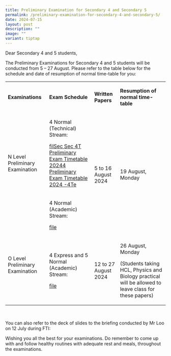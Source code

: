 ```yaml
---
title: Preliminary Examination for Secondary 4 and Secondary 5
permalink: /preliminary-examination-for-secondary-4-and-secondary-5/
date: 2024-07-15
layout: post
description: ""
image: ""
variant: tiptap
---
```

<p>Dear Secondary 4 and 5 students,</p>
<p></p>
<p>The Preliminary Examinations for Secondary 4 and 5 students will be conducted
from 5 – 27 August. Please refer to the table below for the schedule and
date of resumption of normal time-table for you:
<br>
</p>
<table style="minWidth: 100px">
<colgroup>
<col>
<col>
<col>
<col>
</colgroup>
<tbody>
<tr>
<td rowspan="1" colspan="1">
<p><strong>Examinations</strong>
</p>
</td>
<td rowspan="1" colspan="1">
<p><strong>Exam Schedule</strong>
</p>
</td>
<td rowspan="1" colspan="1">
<p><strong>Written Papers</strong>
</p>
</td>
<td rowspan="1" colspan="1">
<p><strong>Resumption of normal time-table</strong>
</p>
</td>
</tr>
<tr>
<td rowspan="2" colspan="1">
<p>N Level Preliminary Examination</p>
<p>&nbsp;</p>
<p>&nbsp;</p>
</td>
<td rowspan="1" colspan="1">
<p>4 Normal (Technical) Stream:</p>
<p></p>
<p><a href="/files/Annoucements Attachments/Sec_4_5_Preliminary_Exam_Timetable_2024_Students__4T.pdf" rel="noopener noreferrer nofollow" target="_blank">filSec Sec 4T Preliminary Exam Timetable 20244 Preliminary Exam Timetable 2024 -4Te</a>
</p>
<p></p>
</td>
<td rowspan="2" colspan="1">
<p>5 to 16 August 2024</p>
</td>
<td rowspan="2" colspan="1">
<p>19 August, Monday</p>
</td>
</tr>
<tr>
<td rowspan="1" colspan="1">
<p>4 Normal (Academic) Stream:</p>
<p><a href="/files/Annoucements Attachments/Sec_4_5_Preliminary_Exam_Timetable_2024_Students__4N.pdf" rel="noopener noreferrer nofollow" target="_blank">file</a>
</p>
<p></p>
</td>
</tr>
<tr>
<td rowspan="1" colspan="1">
<p>O Level Preliminary Examination</p>
<p>&nbsp;</p>
</td>
<td rowspan="1" colspan="1">
<p>4 Express and 5 Normal (Academic) Stream:</p>
<p><a href="/files/Annoucements Attachments/Sec_4_5_Preliminary_Exam_Timetable_2024_Students__4E5N.pdf" rel="noopener noreferrer nofollow" target="_blank">file</a>
</p>
<p></p>
</td>
<td rowspan="1" colspan="1">
<p>12 to 27 August 2024</p>
</td>
<td rowspan="1" colspan="1">
<p>26 August, Monday</p>
<p>(Students taking HCL, Physics and Biology practical will be allowed to
leave class for these papers)</p>
</td>
</tr>
</tbody>
</table>
<p>&nbsp;</p>
<p>You can also refer to the deck of slides to the briefing conducted by
Mr Loo on 12 July during FTI:</p>
<p></p>
<p>Wishing you all the best for your examinations. Do remember to come up
with and follow healthy routines with adequate rest and meals, throughout
the examinations.</p>
<p>&nbsp;</p>
<p>&nbsp;</p>